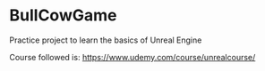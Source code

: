 # BullCowGame

Practice project to learn the basics of Unreal Engine

Course followed is: https://www.udemy.com/course/unrealcourse/
